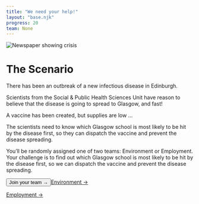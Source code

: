 ```yaml
---
title: "We need your help!"
layout: "base.njk"
progress: 20
team: None
---
```

<div class="two-column-md grid-column-1-md">

  <div class="img-bg mb1 grid-column-2-md">
    <div class="rotate relative">
      <time id="date"></time>
    <img class="box-shadow mb2 " src="/img/dailynews-sm.jpg" alt="Newspaper showing crisis">
  </div>
  </div>

  <div >

# The Scenario

There has been an outbreak of a new infectious disease in Edinburgh.

Scientists from the Social & Public Health Sciences Unit have reason to believe that the disease is going to spread to Glasgow, and fast!

A vaccine has been created, but supplies are low &hellip;

The scientists need to know which Glasgow school is most likely to be hit by the disease first, so they can dispatch the vaccine and prevent the disease spreading.


You&rsquo;ll be <span class="no-js-hide">randomly</span> assigned one of two teams: Environment or Employment. Your challenge is to find out which Glasgow school is most likely to be hit by the disease first, so we can dispatch the vaccine and prevent the disease spreading.


<button class="btn no-js-hide" onclick="randomSite();">Join your team &rarr;</button><a class="btn no-js-show" href="/environment" onclick="randomSite();">Environment &rarr;</a>

<a class="btn no-js-show" href="/employment" onclick="randomSite();">Employment &rarr;</a>



<script>
    var sites = [
        "/environment",
        "/employment"
    ];

    function randomSite() {
        var i = parseInt(Math.random() * sites.length);
        location.href = sites[i];
    }


    n =  new Date();
y = n.getFullYear();
m = n.getMonth() + 1;
d = n.getDate() ;
document.getElementById("date").innerHTML = d + "." + m + "." + y;
</script>

  </div>
</div>

